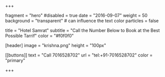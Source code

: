 
+++

fragment = "hero"
#disabled = true
date = "2016-09-07"
weight = 50
background = "transparent" # can influence the text color
particles = false

title = "Hotel Samrat"
subtitle = "Call the Number Below to Book at the Best Possible Tarrif"
color = "#f0f0f0"

[header]
  image = "krishna.png"
  height = "100px"

[[buttons]]
  text = "Call 7016528702"
  url = "tel:+91-7016528702"
  color = "primary"


+++
